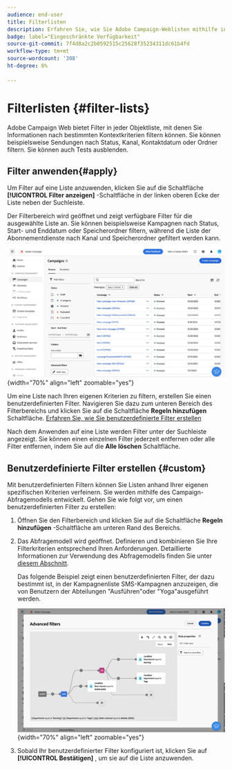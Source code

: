 ```yaml
---
audience: end-user
title: Filterlisten
description: Erfahren Sie, wie Sie Adobe Campaign-Weblisten mithilfe integrierter und benutzerdefinierter Filter filtern.
badge: label="Eingeschränkte Verfügbarkeit"
source-git-commit: 7f4d8a2c2b0592515c25628f35234311dc61b4fd
workflow-type: tm+mt
source-wordcount: '308'
ht-degree: 8%

---
```



# Filterlisten {#filter-lists}

Adobe Campaign Web bietet Filter in jeder Objektliste, mit denen Sie Informationen nach bestimmten Kontextkriterien filtern können. Sie können beispielsweise Sendungen nach Status, Kanal, Kontaktdatum oder Ordner filtern. Sie können auch Tests ausblenden.

## Filter anwenden{#apply}

Um Filter auf eine Liste anzuwenden, klicken Sie auf die Schaltfläche **[!UICONTROL Filter anzeigen]** -Schaltfläche in der linken oberen Ecke der Liste neben der Suchleiste.

Der Filterbereich wird geöffnet und zeigt verfügbare Filter für die ausgewählte Liste an. Sie können beispielsweise Kampagnen nach Status, Start- und Enddatum oder Speicherordner filtern, während die Liste der Abonnementdienste nach Kanal und Speicherordner gefiltert werden kann.

![](assets/filters-pane.png){width="70%" align="left" zoomable="yes"}

Um eine Liste nach Ihren eigenen Kriterien zu filtern, erstellen Sie einen benutzerdefinierten Filter. Navigieren Sie dazu zum unteren Bereich des Filterbereichs und klicken Sie auf die Schaltfläche **Regeln hinzufügen** Schaltfläche. [Erfahren Sie, wie Sie benutzerdefinierte Filter erstellen](#custom)

Nach dem Anwenden auf eine Liste werden Filter unter der Suchleiste angezeigt. Sie können einen einzelnen Filter jederzeit entfernen oder alle Filter entfernen, indem Sie auf die **Alle löschen** Schaltfläche.

## Benutzerdefinierte Filter erstellen {#custom}

Mit benutzerdefinierten Filtern können Sie Listen anhand Ihrer eigenen spezifischen Kriterien verfeinern. Sie werden mithilfe des Campaign-Abfragemodells entwickelt. Gehen Sie wie folgt vor, um einen benutzerdefinierten Filter zu erstellen:

1. Öffnen Sie den Filterbereich und klicken Sie auf die Schaltfläche **Regeln hinzufügen** -Schaltfläche am unteren Rand des Bereichs.
1. Das Abfragemodell wird geöffnet. Definieren und kombinieren Sie Ihre Filterkriterien entsprechend Ihren Anforderungen. Detaillierte Informationen zur Verwendung des Abfragemodells finden Sie unter [diesem Abschnitt](../query/query-modeler-overview.md).

   Das folgende Beispiel zeigt einen benutzerdefinierten Filter, der dazu bestimmt ist, in der Kampagnenliste SMS-Kampagnen anzuzeigen, die von Benutzern der Abteilungen &quot;Ausführen&quot;oder &quot;Yoga&quot;ausgeführt werden.

   ![](assets/filters-sample.png){width="70%" align="left" zoomable="yes"}

1. Sobald Ihr benutzerdefinierter Filter konfiguriert ist, klicken Sie auf **[!UICONTROL Bestätigen]** , um sie auf die Liste anzuwenden.
